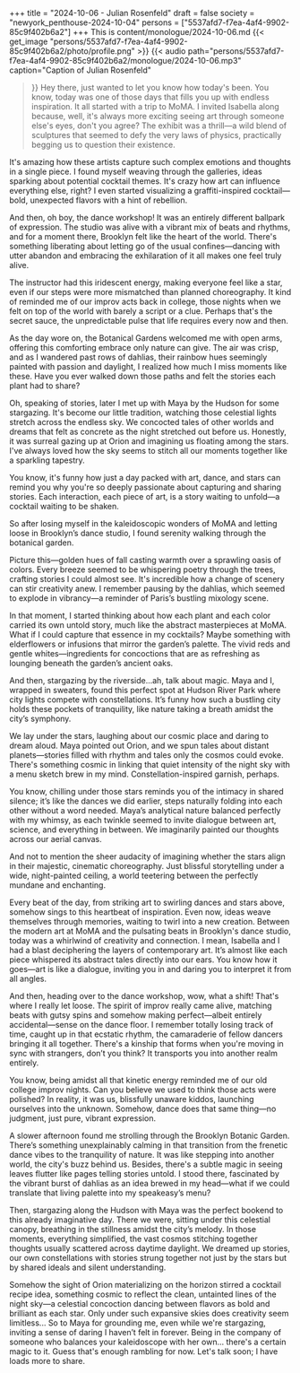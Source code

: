 +++
title = "2024-10-06 - Julian Rosenfeld"
draft = false
society = "newyork_penthouse-2024-10-04"
persons = ["5537afd7-f7ea-4af4-9902-85c9f402b6a2"]
+++
This is content/monologue/2024-10-06.md
{{< get_image "persons/5537afd7-f7ea-4af4-9902-85c9f402b6a2/photo/profile.png" >}}
{{< audio
    path="persons/5537afd7-f7ea-4af4-9902-85c9f402b6a2/monologue/2024-10-06.mp3" 
    caption="Caption of Julian Rosenfeld"
>}}
Hey there, just wanted to let you know how today's been.
You know, today was one of those days that fills you up with endless inspiration. It all started with a trip to MoMA. I invited Isabella along because, well, it's always more exciting seeing art through someone else's eyes, don't you agree? The exhibit was a thrill—a wild blend of sculptures that seemed to defy the very laws of physics, practically begging us to question their existence.

It's amazing how these artists capture such complex emotions and thoughts in a single piece. I found myself weaving through the galleries, ideas sparking about potential cocktail themes. It's crazy how art can influence everything else, right? I even started visualizing a graffiti-inspired cocktail—bold, unexpected flavors with a hint of rebellion.

And then, oh boy, the dance workshop! It was an entirely different ballpark of expression. The studio was alive with a vibrant mix of beats and rhythms, and for a moment there, Brooklyn felt like the heart of the world. There's something liberating about letting go of the usual confines—dancing with utter abandon and embracing the exhilaration of it all makes one feel truly alive.

The instructor had this iridescent energy, making everyone feel like a star, even if our steps were more mismatched than planned choreography. It kind of reminded me of our improv acts back in college, those nights when we felt on top of the world with barely a script or a clue. Perhaps that's the secret sauce, the unpredictable pulse that life requires every now and then.

As the day wore on, the Botanical Gardens welcomed me with open arms, offering this comforting embrace only nature can give. The air was crisp, and as I wandered past rows of dahlias, their rainbow hues seemingly painted with passion and daylight, I realized how much I miss moments like these. Have you ever walked down those paths and felt the stories each plant had to share?

Oh, speaking of stories, later I met up with Maya by the Hudson for some stargazing. It's become our little tradition, watching those celestial lights stretch across the endless sky. We concocted tales of other worlds and dreams that felt as concrete as the night stretched out before us. Honestly, it was surreal gazing up at Orion and imagining us floating among the stars. I've always loved how the sky seems to stitch all our moments together like a sparkling tapestry.

You know, it's funny how just a day packed with art, dance, and stars can remind you why you're so deeply passionate about capturing and sharing stories. Each interaction, each piece of art, is a story waiting to unfold—a cocktail waiting to be shaken.

So after losing myself in the kaleidoscopic wonders of MoMA and letting loose in Brooklyn’s dance studio, I found serenity walking through the botanical garden.

Picture this—golden hues of fall casting warmth over a sprawling oasis of colors. Every breeze seemed to be whispering poetry through the trees, crafting stories I could almost see. It's incredible how a change of scenery can stir creativity anew. I remember pausing by the dahlias, which seemed to explode in vibrancy—a reminder of Paris’s bustling mixology scene.

In that moment, I started thinking about how each plant and each color carried its own untold story, much like the abstract masterpieces at MoMA. What if I could capture that essence in my cocktails? Maybe something with elderflowers or infusions that mirror the garden’s palette. The vivid reds and gentle whites—ingredients for concoctions that are as refreshing as lounging beneath the garden’s ancient oaks.

And then, stargazing by the riverside...ah, talk about magic. Maya and I, wrapped in sweaters, found this perfect spot at Hudson River Park where city lights compete with constellations. It’s funny how such a bustling city holds these pockets of tranquility, like nature taking a breath amidst the city’s symphony.

We lay under the stars, laughing about our cosmic place and daring to dream aloud. Maya pointed out Orion, and we spun tales about distant planets—stories filled with rhythm and tales only the cosmos could evoke. There's something cosmic in linking that quiet intensity of the night sky with a menu sketch brew in my mind. Constellation-inspired garnish, perhaps.

You know, chilling under those stars reminds you of the intimacy in shared silence; it’s like the dances we did earlier, steps naturally folding into each other without a word needed. Maya’s analytical nature balanced perfectly with my whimsy, as each twinkle seemed to invite dialogue between art, science, and everything in between. We imaginarily painted our thoughts across our aerial canvas.

And not to mention the sheer audacity of imagining whether the stars align in their majestic, cinematic choreography. Just blissful storytelling under a wide, night-painted ceiling, a world teetering between the perfectly mundane and enchanting.

Every beat of the day, from striking art to swirling dances and stars above, somehow sings to this heartbeat of inspiration. Even now, ideas weave themselves through memories, waiting to twirl into a new creation.
Between the modern art at MoMA and the pulsating beats in Brooklyn's dance studio, today was a whirlwind of creativity and connection. I mean, Isabella and I had a blast deciphering the layers of contemporary art. It’s almost like each piece whispered its abstract tales directly into our ears. You know how it goes—art is like a dialogue, inviting you in and daring you to interpret it from all angles. 

And then, heading over to the dance workshop, wow, what a shift! That's where I really let loose. The spirit of improv really came alive, matching beats with gutsy spins and somehow making perfect—albeit entirely accidental—sense on the dance floor. I remember totally losing track of time, caught up in that ecstatic rhythm, the camaraderie of fellow dancers bringing it all together. There's a kinship that forms when you're moving in sync with strangers, don’t you think? It transports you into another realm entirely.

You know, being amidst all that kinetic energy reminded me of our old college improv nights. Can you believe we used to think those acts were polished? In reality, it was us, blissfully unaware kiddos, launching ourselves into the unknown. Somehow, dance does that same thing—no judgment, just pure, vibrant expression.

A slower afternoon found me strolling through the Brooklyn Botanic Garden. There’s something unexplainably calming in that transition from the frenetic dance vibes to the tranquility of nature. It was like stepping into another world, the city's buzz behind us. Besides, there's a subtle magic in seeing leaves flutter like pages telling stories untold. I stood there, fascinated by the vibrant burst of dahlias as an idea brewed in my head—what if we could translate that living palette into my speakeasy’s menu?

Then, stargazing along the Hudson with Maya was the perfect bookend to this already imaginative day. There we were, sitting under this celestial canopy, breathing in the stillness amidst the city’s melody. In those moments, everything simplified, the vast cosmos stitching together thoughts usually scattered across daytime daylight. We dreamed up stories, our own constellations with stories strung together not just by the stars but by shared ideals and silent understanding. 

Somehow the sight of Orion materializing on the horizon stirred a cocktail recipe idea, something cosmic to reflect the clean, untainted lines of the night sky—a celestial concoction dancing between flavors as bold and brilliant as each star. Only under such expansive skies does creativity seem limitless... So to Maya for grounding me, even while we're stargazing, inviting a sense of daring I haven’t felt in forever. Being in the company of someone who balances your kaleidoscope with her own... there's a certain magic to it.
Guess that's enough rambling for now. Let's talk soon; I have loads more to share.
